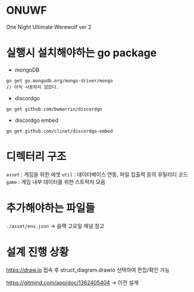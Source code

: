 # ONUWF
One Night Ultimate Werewolf ver 2

# 실행시 설치해야하는 go package

- mongoDB
```
go get go.mongodb.org/mongo-driver/mongo
// 아직 사용하지 않았다.
```

- discordgo
```
go get github.com/bwmarrin/discordgo
```

- discordgo embed
```
go get github.com/clinet/discordgo-embed
```

# 디렉터리 구조

`asset` : 게임을 위한 에셋
`util` : 데이터베이스 연동, 파일 입출력 등의 유틸리티 코드
`game` : 게임 내부 데이터를 위한 스트럭처 모음

# 추가해야하는 파일들

`./asset/env.json` -> 슬랙 고요일 채널 참고

# 설계 진행 상황

https://draw.io 접속 후 struct_diagram.drawio 선택하여 편집/확인 가능

https://gitmind.com/app/doc/1362405404 -> 이전 설계
